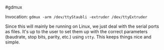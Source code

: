 #gdmux

Invocation: `gdmux -arm /dev/ttyStaubli -extruder /dev/ttyExtruder`

Since this will mainly be running on Linux, we just deal with the serial ports as files.
It's up to the user to set them up with the correct parameters (baudrate, stop bits, parity, etc.) using `stty`.
This keeps things nice and simple.

